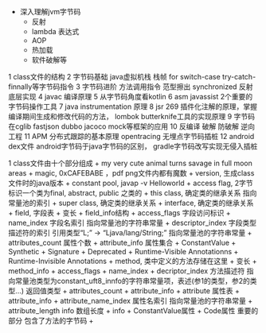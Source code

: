 
+ 深入理解jvm字节码
  + 反射
  + lambda 表达式
  + AOP
  + 热加载
  + 软件破解等

1 class文件的结构
2 字节码基础 java虚拟机栈 栈帧  for switch-case try-catch-finnally等字节码指令
3 字节码进阶 方法调用指令 范型擦出 synchronized 反射底层实现
4 javac 编译原理
5 从字节码角度看kotlin
6 asm javassist 2个重要的字节码操作工具
7 java instrumentation 原理
8 jsr 269 插件化注解的原理，掌握编译期间生成和修改代码的方法， lombok butterknife工具的实现原理
9 字节码在cglib fastjson dubbo jacoco mock等框架的应用
10 反编译 破解 防破解 逆向工程
11 APM  分布式跟踪的基本原理 opentracing 无埋点字节码插桩
12 android dex文件 android字节码于java字节码的区别， gradle字节码改写实现无侵入插桩

1  class文件由十个部分组成
    + my very cute animal turns savage in full moon areas
    +  magic,  0xCAFEBABE ，pdf png文件内都有魔数
    +  version, 生成class文件时的java版本
    +  constant pool,  javap -v Helloworld
    +  access flag, 2字节 标识一个类为final, abstract, public 之类的
    +  this class,  确定类的继承关系 指向常量池的索引
    +  super class, 确定类的继承关系
    +  interface,   确定类的继承关系
    +  field, 字段表
       +  变长
       +  field_info结构 
          +  access_flags 字段访问标识
          +  name_index 字段名索引 指向常量池的字符串常量
          +  descriptor_index  字段类型描述符的索引  引用类型“L;” -> “Ljava/lang/String;” 指向常量池的字符串常量
          +  attributes_count 属性个数
          +  attribute_info  属性集合
             +  ConstantValue
             +  Synthetic
             +  Signature
             +  Deprecated
             +  Runtime-Visible Annotationns
             +  Runtime-Invisible Annotations
    +  method, 类中定义的方法存储在这里
       +  变长
       +  method_info
          +  access_flags
          +  name_index
          +  decriptor_index 方法描述符 指向常量池类型为constant_uft8_innfo的字符串常量项，表述(参1的类型，参2的类型...) 返回值类型
          +  attributes_count
          +  attribute_info
    +  attribute 属性表
       +  attribute_info 
          +  attribute_name_index 属性名索引 指向常量池的字符串常量
          +  attribute_length info 数组长度
          +  info
             +  ConstantValue属性
             +  Code属性 重要的部分 包含了方法的字节码
                +  

